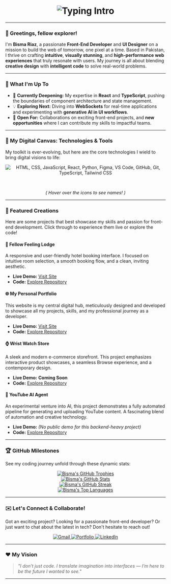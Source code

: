 <h1 align="center"><img src="https://readme-typing-svg.demolab.com?font=Orbitron&size=30&duration=3000&pause=800&center=true&vCenter=true&color=00F7FF&width=700&lines=Hey,+I'm+Bisma+Riaz.;Creative+Technologist+in+Progress.;Designing+the+Future,+One+Pixel+at+a+Time." alt="Typing Intro" /></h1>

---

### 👋 Greetings, fellow explorer!

I'm **Bisma Riaz**, a passionate **Front-End Developer** and **UI Designer** on a mission to build the web of tomorrow, one pixel at a time. Based in Pakistan, I thrive on crafting **intuitive**, **visually stunning**, and **high-performance web experiences** that truly resonate with users. My journey is all about blending **creative design** with **intelligent code** to solve real-world problems.

---

### 🌟 What I'm Up To

* 🌱 **Currently Deepening:** My expertise in **React** and **TypeScript**, pushing the boundaries of component architecture and state management.
* 💡 **Exploring Next:** Diving into **WebSockets** for real-time applications and experimenting with **generative AI in UI workflows**.
* 🤝 **Open For:** Collaborations on exciting front-end projects, and **new opportunities** where I can contribute my skills to impactful teams.

---

### 🎨 My Digital Canvas: Technologies & Tools

My toolkit is ever-evolving, but here are the core technologies I wield to bring digital visions to life:

<p align="center">
  <img src="https://skillicons.dev/icons?i=html,css,js,react,python,figma,vscode,github,git,ts,tailwind" alt="HTML, CSS, JavaScript, React, Python, Figma, VS Code, GitHub, Git, TypeScript, Tailwind CSS" />
</p>
<br>
<p align="center">
  <em>( Hover over the icons to see names! )</em>
</p>

---

### 🚀 Featured Creations

Here are some projects that best showcase my skills and passion for front-end development. Click through to experience them live or explore the code!

#### 🏨 Fellow Feeling Lodge
A responsive and user-friendly hotel booking interface. I focused on intuitive room selection, a smooth booking flow, and a clean, inviting aesthetic.

* **Live Demo:** [Visit Site](https://bisma-codes.github.io/fellow-feeling-lodge/)
* **Code:** [Explore Repository](https://github.com/bisma-codes/fellow-feeling-lodge)

#### 🌐 My Personal Portfolio
This website is my central digital hub, meticulously designed and developed to showcase all my projects, skills, and my professional journey as a developer.

* **Live Demo:** [Visit Site](https://bismaportfolio.netlify.app)
* **Code:** [Explore Repository](https://github.com/bisma-codes/bismaportfolio)

#### ⌚ Wrist Watch Store
A sleek and modern e-commerce storefront. This project emphasizes interactive product showcases, a seamless Browse experience, and a contemporary design.

* **Live Demo:** **Coming Soon**
* **Code:** [Explore Repository](https://github.com/bisma-codes/your-wrist-watch-store-repo)

#### 🤖 YouTube AI Agent
An experimental venture into AI, this project demonstrates a fully automated pipeline for generating and uploading YouTube content. A fascinating blend of automation and creative technology.

* **Live Demo:** *(No public demo for this backend-heavy project)*
* **Code:** [Explore Repository](https://github.com/bisma-codes/youtube-auto-agent)

---

### 🏆 GitHub Milestones

See my coding journey unfold through these dynamic stats:

<p align="center">
  <a href="https://github.com/bisma-codes">
    <img src="https://github-profile-trophy.vercel.app/?username=bisma-codes&theme=radical&no-frame=true&no-bg=true" alt="Bisma's GitHub Trophies" />
  </a>
  <br>
  <a href="https://github.com/bisma-codes">
    <img src="https://github-readme-stats.vercel.app/api?username=bisma-codes&show_icons=true&theme=midnight-purple&hide_border=true&count_private=true&line_height=25" alt="Bisma's GitHub Stats" />
  </a>
  <br/>
  <a href="https://github.com/bisma-codes">
    <img src="https://github-readme-streak-stats.herokuapp.com/?user=bisma-codes&theme=midnight-purple&hide_border=true" alt="Bisma's GitHub Streak" />
  </a>
  <br/>
  <a href="https://github.com/bisma-codes">
    <img src="https://github-readme-stats.vercel.app/api/top-langs/?username=bisma-codes&layout=compact&theme=midnight-purple&hide_border=true" alt="Bisma's Top Languages" />
  </a>
</p>

---

### ✉️ Let's Connect & Collaborate!

Got an exciting project? Looking for a passionate front-end developer? Or just want to chat about the latest in tech? Don't hesitate to reach out!

<p align="center">
  <a href="mailto:bismamohdriaz@gmail.com" target="_blank">
    <img src="https://img.shields.io/badge/Gmail-D14836?style=for-the-badge&logo=gmail&logoColor=white" alt="Gmail" />
  </a>
  <a href="https://bismaportfolio.netlify.app" target="_blank">
    <img src="https://img.shields.io/badge/Portfolio-0A0A0A?style=for-the-badge&logo=vercel&logoColor=white" alt="Portfolio" />
  </a>
  <a href="https://www.linkedin.com/in/your-linkedin-profile/" target="_blank"> <img src="https://img.shields.io/badge/LinkedIn-0077B5?style=for-the-badge&logo=linkedin&logoColor=white" alt="LinkedIn" />
  </a>
</p>

---

### ❤️ My Vision

> *"I don’t just code. I translate imagination into interfaces — I’m here to be the future I wanted to see."*

---
